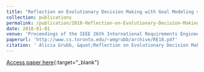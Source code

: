 ```yaml
---
title: "Reflection on Evolutionary Decision Making with Goal Modeling via Empirical Studies"
collection: publications
permalink: /publication/2018-Reflection-on-Evolutionary-Decision-Making-with-Goal-Modeling-via-Empirical-Studies
date: 2018-01-01
venue: 'Proceedings of the IEEE 26th International Requirements Engineering Conference RE'
paperurl: 'http://www.cs.toronto.edu/~amgrubb/archive/RE18.pdf'
citation: ' Alicia Grubb, &quot;Reflection on Evolutionary Decision Making with Goal Modeling via Empirical Studies.&quot; Proceedings of the IEEE 26th International Requirements Engineering Conference RE, 2018.'
---
```

[Access paper here](http://www.cs.toronto.edu/~amgrubb/archive/RE18.pdf){:target="_blank"}
